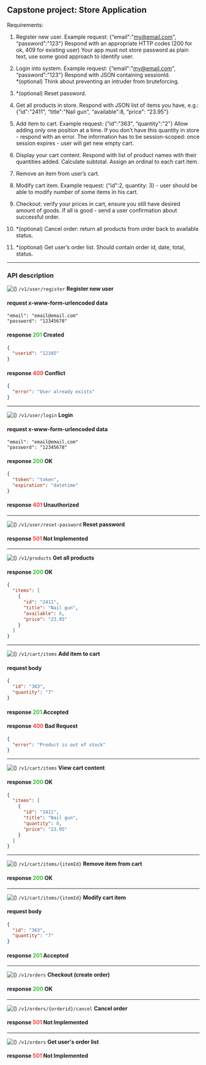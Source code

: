 ## Capstone project: Store Application

Requirements:

1. Register new user. Example request: {“email":"my@email.com", “password":"123"}
   Respond with an appropriate HTTP codes (200 for ok, 409 for existing user)
   Your app must not store password as plain text, use some good approach to identify user.

2. Login into system. Example request: {“email":"my@email.com", “password":"123"}
   Respond with JSON containing sessionId. \
   *(optional) Think about preventing an intruder from bruteforcing.

3. *(optional) Reset password.

4. Get all products in store.
   Respond with JSON list of items you have, e.g.:
   {“id":"2411", “title":"Nail gun", “available":8, “price": “23.95"}

5. Add item to cart. Example request: {“id":"363", “quantity":"2"}
   Allow adding only one position at a time. If you don’t have this quantity in store - respond with an error. The
   information has to be session-scoped: once session expires - user will get new empty cart.

6. Display your cart content.
   Respond with list of product names with their quantities added. Calculate subtotal. Assign an ordinal to each cart
   item.

7. Remove an item from user’s cart.

8. Modify cart item. Example request: {“id":2, quantity: 3} - user should be able to modify number of some items in
   his cart.

9. Checkout: verify your prices in cart, ensure you still have desired amount of goods. If all is good - send a user
   confirmation about successful order.

10. *(optional) Cancel order: return all products from order back to available status.

11. *(optional) Get user’s order list. Should contain order id, date, total, status.

---

### API description

![()](https://img.shields.io/static/v1?label=&message=POST&color=30c030) ```/v1/user/register``` **Register new user**

#### request x-www-form-urlencoded data

```
"email": "email@email.com"
"password": "12345678"
```

#### response **<font color='30c030'>201</font>** Created

```json
{
  "userid": "12345"
}
```

#### response **<font color='f93e3e'>409</font>**  Conflict

```json
{
  "error": "User already exists"
}
```

---
![()](https://img.shields.io/static/v1?label=&message=POST&color=30c030) ```/v1/user/login``` **Login**

#### request x-www-form-urlencoded data

```
"email": "email@email.com"
"password": "12345678"
```

#### response **<font color='30c030'>200</font>**  OK

```json
{
  "token": "token",
  "expiration": "datetime"
}
```

#### response **<font color='f93e3e'>401</font>**  Unauthorized

---
![()](https://img.shields.io/static/v1?label=&message=POST&color=30c030) ```/v1/user/reset-password``` **Reset password**

#### response **<font color='f93e3e'>501</font>**  Not Implemented

---
![()](https://img.shields.io/static/v1?label=&message=GET&color=0c90ff) ```/v1/products``` **Get all products**

#### response **<font color='30c030'>200</font>**  OK

```json
{
  "items": [
    {
      "id": "2411",
      "title": "Nail gun",
      "available": 8,
      "price": "23.95"
    }
  ]
}
```

---
![()](https://img.shields.io/static/v1?label=&message=POST&color=30c030) ```/v1/cart/items``` **Add item to cart**

#### request body

```json
{
  "id": "363",
  "quantity": "7"
}
```

#### response **<font color='30c030'>201</font>** Accepted

#### response **<font color='f93e3e'>400</font>**  Bad Request

```json
{
  "error": "Product is out of stock"
}
```

---
![()](https://img.shields.io/static/v1?label=&message=GET&color=0c90ff) ```/v1/cart/items``` **View cart content**

#### response **<font color='30c030'>200</font>** OK

```json
{
  "items": [
    {
      "id": "2411",
      "title": "Nail gun",
      "quantity": 8,
      "price": "23.95"
    }
  ]
}
```

---
![()](https://img.shields.io/static/v1?label=&message=DELETE&color=f93e3e) ```/v1/cart/items/{itemId}``` **Remove item from cart**

#### response **<font color='30c030'>200</font>** OK

---
![()](https://img.shields.io/static/v1?label=&message=PUT&color=fca130) ```/v1/cart/items/{itemId}``` **Modify cart item**

#### request body

```json
{
  "id": "363",
  "quantity": "7"
}
```

#### response **<font color='30c030'>201</font>** Accepted

---
![()](https://img.shields.io/static/v1?label=&message=POST&color=30c030) ```/v1/orders``` **Checkout (create order)**

#### response **<font color='30c030'>200</font>** OK

---
![()](https://img.shields.io/static/v1?label=&message=POST&color=30c030) ```/v1/orders/{orderid}/cancel``` **Cancel order**

#### response **<font color='f93e3e'>501</font>**  Not Implemented

---
![()](https://img.shields.io/static/v1?label=&message=GET&color=0c90ff) ```/v1/orders``` **Get user's order list**

#### response **<font color='f93e3e'>501</font>** Not Implemented